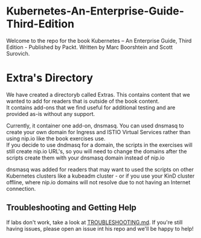 # Kubernetes-An-Enterprise-Guide-Third-Edition
Welcome to the repo for the book Kubernetes – An Enterprise Guide, Third Edition - Published by Packt.
Written by Marc Boorshtein and Scott Surovich.  

# Extra's Directory  
We have created a directoryb called Extras.  This contains content that we wanted to add for readers that is outside of the book content.  
It contains add-ons that we find useful for additional testing and are provided as-is without any support.  

Currently, it container one add-on, dnsmasq.  You can used dnsmasq to create your own domain for Ingress and ISTIO Virtual Services rather than using nip.io like the book exercises use.  
If you decide to use dndmasq for a domain, the scripts in the exercises will still create nip.io URL's, so you will need to change the domains after the scripts create them with your dnsmasq domain instead of nip.io  

dnsmasq was added for readers that may want to used the scripts on other Kubernetes clusters like a kubeadm cluster - or if you use your KinD cluster offline, where nip.io domains will not resolve due to not having an Internet connection.  
  
## Troubleshooting and Getting Help

If labs don't work, take a look at [TROUBLESHOOTING.md](TROUBLESHOOTING.md).  If you're still having issues, please open an issue int his repo and we'll be happy to help!
